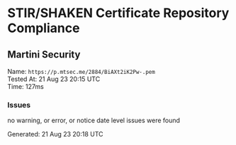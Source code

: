 # STIR/SHAKEN Certificate Repository Compliance

## Martini Security

Name: `https://p.mtsec.me/2884/BiAXt2iK2Pw-.pem`\
Tested At: 21 Aug 23 20:15 UTC\
Time: 127ms

### Issues

no warning, or error, or notice date level issues were found

Generated: 21 Aug 23 20:18 UTC